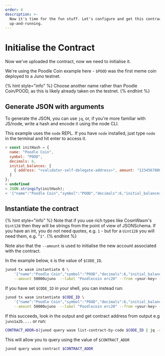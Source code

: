 ```yaml
---
order: 4
description: >-
  Now it's time for the fun stuff. Let's configure and get this contract
  up-and-running.
---
```


# Initialise the Contract

Now we've uploaded the contract, now we need to initialise it.

We're using the Poodle Coin example here - `$POOD` was the first meme coin deployed to a Juno testnet.

{% hint style="info" %}
Choose another name rather than Poodle Coin/POOD, as this is likely already taken on the testnet.
{% endhint %}

## Generate JSON with arguments

To generate the JSON, you can use `jq`, or, if you're more familiar with JS/node, write a hash and encode it using the node CLI.

This example uses the `node` REPL. If you have `node` installed, just type `node` in the terminal and hit enter to access it.

```javascript
> const initHash = {
  name: "Poodle Coin",
  symbol: "POOD",
  decimals: 6,
  initial_balances: [
    { address: "<validator-self-delegate-address>", amount: "12345678000"},
  ]
};
< undefined
> JSON.stringify(initHash);
< '{"name":"Poodle Coin","symbol":"POOD","decimals":6,"initial_balances":[{"address":"<validator-self-delegate-address>","amount":"12345678000"}]}'
```

## Instantiate the contract

{% hint style="info" %}
Note that if you use rich types like CosmWasm's `Uint128` then they will be strings from the point of view of JSONSchema. If you have an int, you do not need quotes, e.g. `1` - but for a `Uint128` you will need them, e.g. "`1"`.
{% endhint %}

Note also that the `--amount` is used to initialise the new account associated with the contract.

In the example below, `6` is the value of `$CODE_ID`.

```bash
junod tx wasm instantiate 6 \
    '{"name":"Poodle Coin","symbol":"POOD","decimals":6,"initial_balances":[{"address":"<validator-self-delegate-address>","amount":"12345678000"}]}' \
    --amount 50000ujuno  --label "Poodlecoin erc20" --from <your-key> --chain-id <chain-id> --gas auto -y
```

If you have set `$CODE_ID` in your shell, you can instead run:

```bash
junod tx wasm instantiate $CODE_ID \
    '{"name":"Poodle Coin","symbol":"POOD","decimals":6,"initial_balances":[{"address":"<validator-self-delegate-address>","amount":"12345678000"}]}' \
    --amount 50000ujuno  --label "Poodlecoin erc20" --from <your-key> --chain-id <chain-id> --gas auto -y
```

If this succeeds, look in the output and get contract address from output e.g `juno1a2b....` or run:

```bash
CONTRACT_ADDR=$(junod query wasm list-contract-by-code $CODE_ID | jq -r '.[0].address')
```

This will allow you to query using the value of `$CONTRACT_ADDR`

```bash
junod query wasm contract $CONTRACT_ADDR
```
